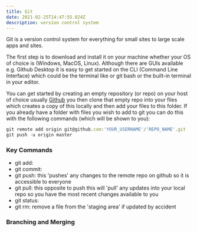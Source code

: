 ```yaml
---
title: Git
date: 2021-02-25T14:47:55.024Z
description: version control system
---
```

Git is a version control system for everything for small sites to large scale apps and sites.

The first step is to download and install it on your machine whether your OS of choice is (Windows, MacOS, Linux). Although there are GUIs available e.g. Github Desktop it is easy to get started on the CLI (Command Line Interface) which could be the terminal like or git bash or the built-in terminal in your editor.

You can get started by creating an empty repository (or repo) on your host of choice usually [Github](https://github.com) you then clone that empty repo into your files which creates a copy of this locally and then add your files to this folder. If you already have a folder with files you wish to add to git you can do this with the following commands (which will be shown to you):

```javascript
git remote add origin git@github.com:'YOUR_USERNAME'/'REPO_NAME'.git
git push -u origin master
```

### Key Commands

- git add:
- git commit:
- git push: this 'pushes' any changes to the remote repo on github so it is accessible to everyone
- git  pull: this opposite to push this will 'pull' any updates into your local repo so you have the most recent changes available to you
- git status:
- git rm: remove a file from the 'staging area' if updated by accident

### Branching and Merging
